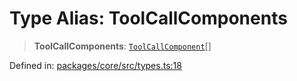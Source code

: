 # Type Alias: ToolCallComponents

> **ToolCallComponents**: [`ToolCallComponent`](ToolCallComponent.md)[]

Defined in: [packages/core/src/types.ts:18](https://github.com/GeoDaCenter/openassistant/blob/bf312b357cb340f1f76fa8b62441fb39bcbce0ce/packages/core/src/types.ts#L18)
